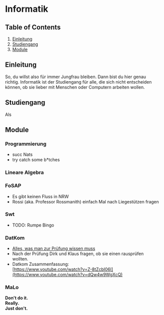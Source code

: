 # Informatik

## Table of Contents

1. [Einleitung](#einleitung)
2. [Studiengang](#studiengang)
3. [Module](#module)

## Einleitung

So, du willst also für immer Jungfrau bleiben. Dann bist du hier genau richtig. Informatik ist der Studiengang für alle, die sich nicht entscheiden können, ob sie lieber mit Menschen oder Computern arbeiten wollen.

## Studiengang

Als 

## Module

### Programmierung

- succ Nats
- try catch some b\*tches

### Lineare Algebra



### FoSAP

- Es gibt keinen Fluss in NRW
- Rossi (aka. Professor Rossmanith) einfach Mal nach Liegestützen fragen

### Swt

- TODO: Rumpe Bingo

### DatKom

- [Alles, was man zur Prüfung wissen muss](https://www.youtube.com/watch?v=7T93A3GOUk8)
- Nach der Prüfung Dirk und Klaus fragen, ob sie einen rausprüfen wollten.
- Datkom Zusammenfassung:  
  [https://www.youtube.com/watch?v=Z-8tZcbI06I](https://www.youtube.com/watch?v=dQw4w9WgXcQ)

### MaLo

**Don't do it.  
Really.  
Just don't.**